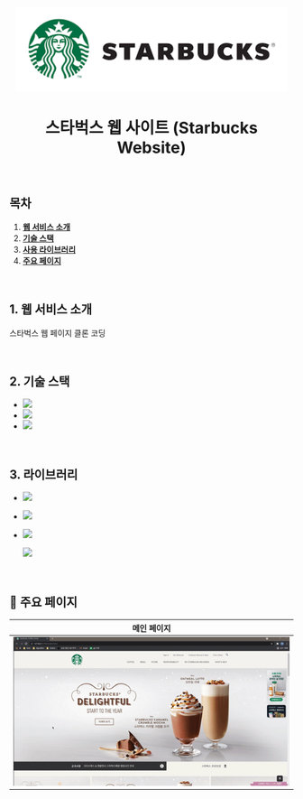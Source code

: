 <div align="center">
  <br />
  <img src=".\README.assets\starbucks_title_logo.png" alt="Starbucks" height="150px" />
  <br />
  <h1>스타벅스 웹 사이트 (Starbucks Website)</h1>
  <br />
</div>


## 목차

1. [**웹 서비스 소개**](#1)
2. [**기술 스택**](#2)
3. [**사용 라이브러리**](#3)
4. [**주요 페이지**](#4)

<br />

<div id='1'></div>

##  1. 웹 서비스 소개

스타벅스 웹 페이지 클론 코딩

<br />

<div id='2'></div>

## 2. 기술 스택

- ![](https://img.shields.io/badge/-JavaScript-F7DF1E?&logo=javascript&logoColor=white) 
- ![](https://img.shields.io/badge/CSS-1572B6?&logo=css3&logoColor=white) 
- ![](https://img.shields.io/badge/-HTML5-E34F26?&logo=html5&logoColor=white) 

<br />

## 3.  라이브러리

- ![](https://img.shields.io/badge/-Swiper-6332F6?&logo=swiper&logoColor=white) 

- ![](https://img.shields.io/badge/-Lodash-gray) 

- ![](https://img.shields.io/badge/-Gsap-green) 

  ![](https://img.shields.io/badge/-ScrollMagic-orange?&logo=html5&logoColor=white) 

<br />

<div id='3'></div>

## 📄 주요 페이지

|                메인 페이지                 |
| :----------------------------------------: |
| ![](README.assets/ezgif.com-gif-maker.gif) |

<br />

